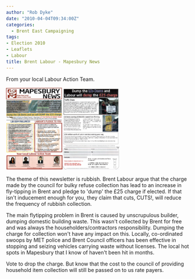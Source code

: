 ```yaml
---
author: "Rob Dyke"
date: "2010-04-04T09:34:00Z"
categories:
  - Brent East Campaigning
tags:
- Election 2010
- Leaflets
- Labour
title: Brent Labour - Mapesbury News
---
```

From your local Labour Action Team.

[<img width="156" height="225" alt="Labour Action Team Mapesbury News" id="image155" src="/pubfiles/2010/04/LAT%20Mapesbury%204th%20apr%200001.jpeg" />](/pubfiles/2010/04/LAT%20Mapesbury%204th%20apr%200001.jpeg "Labour Action Team Mapesbury News")[<img width="156 height=" alt="Labour Action Team Mapesbury News (rear)" id="image158" src="/pubfiles/2010/04/LAT%20Mapesbury%204th%20apr%200002.jpeg" />](/pubfiles/2010/04/LAT%20Mapesbury%204th%20apr%200002.jpeg "Labour Action Team Mapesbury News (rear)")
  
The theme of this newsletter is rubbish. Brent Labour argue that the charge made by the council for bulky refuse collection has lead to an increase in fly-tipping in Brent and pledge to 'dump' the £25 charge if elected. If that isn't inducement enough for you, they claim that cuts, CUTS!, will reduce the frequency of rubbish collection.

The main flytipping problem in Brent is caused by unscrupulous builder, dumping domestic building waste. This wasn't collected by Brent for free and was always the householders/contractors responsibility. Dumping the charge for collection won't have any impact on this. Locally, co-ordinated swoops by MET police and Brent Council officers has been effective in stopping and seizing vehicles carrying waste without licenses. The local hot spots in Mapesbury that I know of haven't been hit in months.

Vote to drop the charge. But know that the cost to the council of providing household item collection will still be passed on to us rate payers.
